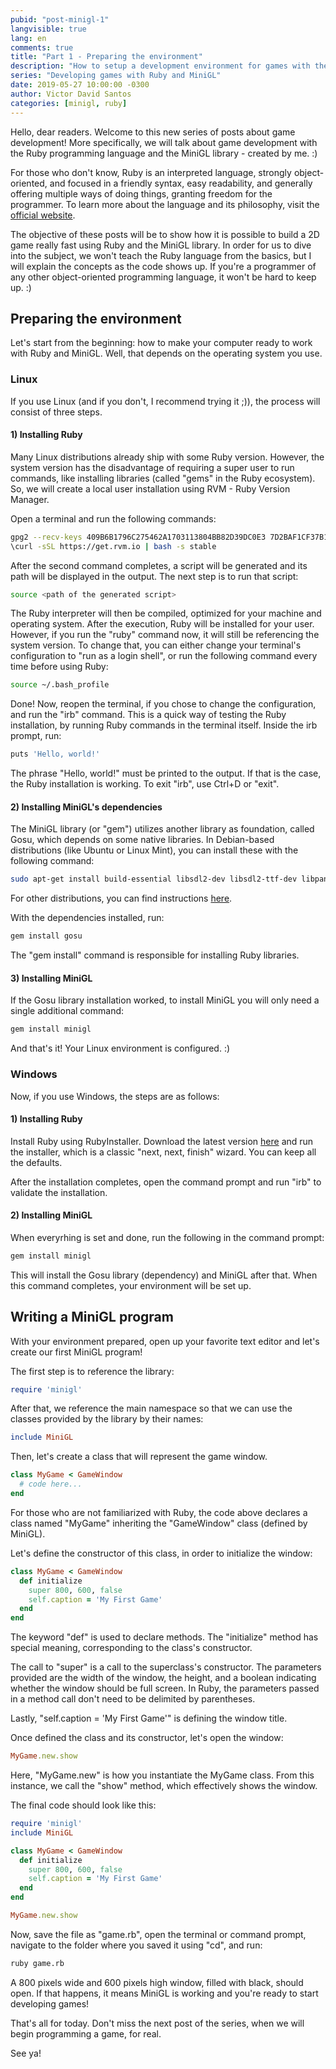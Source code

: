 ```yaml
---
pubid: "post-minigl-1"
langvisible: true
lang: en
comments: true
title: "Part 1 - Preparing the environment"
description: "How to setup a development environment for games with the Ruby language and the MiniGL library."
series: "Developing games with Ruby and MiniGL"
date: 2019-05-27 10:00:00 -0300
author: Victor David Santos
categories: [minigl, ruby]
---
```

Hello, dear readers. Welcome to this new series of posts about game development! More specifically, we will talk about game development with the Ruby programming language and the MiniGL library - created by me. :)

For those who don't know, Ruby is an interpreted language, strongly object-oriented, and focused in a friendly syntax, easy readability, and generally offering multiple ways of doing things, granting freedom for the programmer. To learn more about the language and its philosophy, visit the [official website](https://www.ruby-lang.org/en/).

The objective of these posts will be to show how it is possible to build a 2D game really fast using Ruby and the MiniGL library. In order for us to dive into the subject, we won't teach the Ruby language from the basics, but I will explain the concepts as the code shows up. If you're a programmer of any other object-oriented programming language, it won't be hard to keep up. :)

## Preparing the environment

Let's start from the beginning: how to make your computer ready to work with Ruby and MiniGL. Well, that depends on the operating system you use.

### Linux

If you use Linux (and if you don't, I recommend trying it ;)), the process will consist of three steps.

#### 1) Installing Ruby

Many Linux distributions already ship with some Ruby version. However, the system version has the disadvantage of requiring a super user to run commands, like installing libraries (called "gems" in the Ruby ecosystem). So, we will create a local user installation using RVM - Ruby Version Manager.

Open a terminal and run the following commands:

```bash
gpg2 --recv-keys 409B6B1796C275462A1703113804BB82D39DC0E3 7D2BAF1CF37B13E2069D6956105BD0E739499BDB
\curl -sSL https://get.rvm.io | bash -s stable
```

After the second command completes, a script will be generated and its path will be displayed in the output. The next step is to run that script:

```bash
source <path of the generated script>
```

The Ruby interpreter will then be compiled, optimized for your machine and operating system. After the execution, Ruby will be installed for your user. However, if you run the "ruby" command now, it will still be referencing the system version. To change that, you can either change your terminal's configuration to "run as a login shell", or run the following command every time before using Ruby:

```bash
source ~/.bash_profile
```

Done! Now, reopen the terminal, if you chose to change the configuration, and run the "irb" command. This is a quick way of testing the Ruby installation, by running Ruby commands in the terminal itself. Inside the irb prompt, run:

```bash
puts 'Hello, world!'
```

The phrase "Hello, world!" must be printed to the output. If that is the case, the Ruby installation is working. To exit "irb", use Ctrl+D or "exit".

#### 2) Installing MiniGL's dependencies

The MiniGL library (or "gem") utilizes another library as foundation, called Gosu, which depends on some native libraries. In Debian-based distributions (like Ubuntu or Linux Mint), you can install these with the following command:

```bash
sudo apt-get install build-essential libsdl2-dev libsdl2-ttf-dev libpango1.0-dev libgl1-mesa-dev libopenal-dev libsndfile-dev libmpg123-dev libgmp-dev
```

For other distributions, you can find instructions [here](https://github.com/gosu/gosu/wiki/Getting-Started-on-Linux).

With the dependencies installed, run:

```bash
gem install gosu
```

The "gem install" command is responsible for installing Ruby libraries.

#### 3) Installing MiniGL

If the Gosu library installation worked, to install MiniGL you will only need a single additional command:

```bash
gem install minigl
```

And that's it! Your Linux environment is configured. :)

### Windows

Now, if you use Windows, the steps are as follows:

#### 1) Installing Ruby

Install Ruby using RubyInstaller. Download the latest version [here](https://rubyinstaller.org/downloads/) and run the installer, which is a classic "next, next, finish" wizard. You can keep all the defaults.

After the installation completes, open the command prompt and run "irb" to validate the installation.

#### 2) Installing MiniGL

When everyrhing is set and done, run the following in the command prompt:

```bash
gem install minigl
```

This will install the Gosu library (dependency) and MiniGL after that. When this command completes, your environment will be set up.

## Writing a MiniGL program

With your environment prepared, open up your favorite text editor and let's create our first MiniGL program!

The first step is to reference the library:

```ruby
require 'minigl'
```

After that, we reference the main namespace so that we can use the classes provided by the library by their names:

```ruby
include MiniGL
```

Then, let's create a class that will represent the game window.

```ruby
class MyGame < GameWindow
  # code here...
end
```

For those who are not familiarized with Ruby, the code above declares a class named "MyGame" inheriting the "GameWindow" class (defined by MiniGL).

Let's define the constructor of this class, in order to initialize the window:

```ruby
class MyGame < GameWindow
  def initialize
    super 800, 600, false
    self.caption = 'My First Game'
  end
end
```

The keyword "def" is used to declare methods. The "initialize" method has special meaning, corresponding to the class's constructor.

The call to "super" is a call to the superclass's constructor. The parameters provided are the width of the window, the height, and a boolean indicating whether the window should be full screen. In Ruby, the parameters passed in a method call don't need to be delimited by parentheses.

Lastly, "self.caption = 'My First Game'" is defining the window title.

Once defined the class and its constructor, let's open the window:

```ruby
MyGame.new.show
```

Here, "MyGame.new" is how you instantiate the MyGame class. From this instance, we call the "show" method, which effectively shows the window.

The final code should look like this:

```ruby
require 'minigl'
include MiniGL

class MyGame < GameWindow
  def initialize
    super 800, 600, false
    self.caption = 'My First Game'
  end
end

MyGame.new.show
```

Now, save the file as "game.rb", open the terminal or command prompt, navigate to the folder where you saved it using "cd", and run:

```bash
ruby game.rb
```

A 800 pixels wide and 600 pixels high window, filled with black, should open. If that happens, it means MiniGL is working and you're ready to start developing games!

That's all for today. Don't miss the next post of the series, when we will begin programming a game, for real.

See ya!